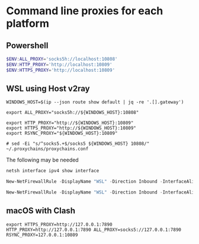 # Command line proxies for each platform

## Powershell

```powershell
$ENV:ALL_PROXY='socks5h://localhost:10808'
$ENV:HTTP_PROXY='http://localhost:10809'
$ENV:HTTPS_PROXY='http://localhost:10809'

```

## WSL using Host v2ray

```shell
WINDOWS_HOST=$(ip --json route show default | jq -re '.[].gateway')

export ALL_PROXY="socks5h://${WINDOWS_HOST}:10808"

export HTTP_PROXY="http://${WINDOWS_HOST}:10809"
export HTTPS_PROXY="http://${WINDOWS_HOST}:10809"
export RSYNC_PROXY="${WINDOWS_HOST}:10809"

# sed -Ei "s/^socks5.+$/socks5 ${WINDOWS_HOST} 10808/" ~/.proxychains/proxychains.conf

```

The following may be needed

```powershell
netsh interface ipv4 show interface

New-NetFirewallRule -DisplayName "WSL" -Direction Inbound -InterfaceAlias "vEthernet (WSL)" -Action Allow

New-NetFirewallRule -DisplayName "WSL" -Direction Inbound -InterfaceAlias "vEthernet (WSL (Hyper-V firewall))" -Action Allow

```

## macOS with Clash

```shell
export HTTPS_PROXY=http://127.0.0.1:7890 HTTP_PROXY=http://127.0.0.1:7890 ALL_PROXY=socks5://127.0.0.1:7890 RSYNC_PROXY=127.0.0.1:10809

```
